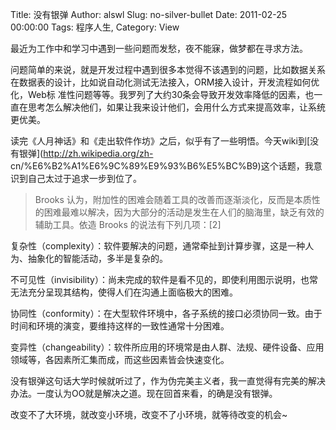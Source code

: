 Title: 没有银弹
Author: alswl
Slug: no-silver-bullet
Date: 2011-02-25 00:00:00
Tags: 程序人生, 
Category: View

最近为工作中和学习中遇到一些问题而发愁，夜不能寐，做梦都在寻求方法。

问题简单的来说，就是开发过程中遇到很多本觉得不该遇到的问题，比如数据关系在数据表的设计，比如说自动化测试无法接入，ORM接入设计，开发流程如何优化，Web标
准性问题等等。我罗列了大约30条会导致开发效率降低的因素，也一直在思考怎么解决他们，如果让我来设计他们，会用什么方式来提高效率，让系统更优美。

读完《人月神话》和《走出软件作坊》之后，似乎有了一些明悟。今天wiki到[没有银弹](http://zh.wikipedia.org/zh-
cn/%E6%B2%A1%E6%9C%89%E9%93%B6%E5%BC%B9)这个话题，我意识到自己太过于追求一步到位了。

> Brooks 认为，附加性的困难会随着工具的改善而逐渐淡化，反而是本质性的困难最难以解决，因为大部分的活动是发生在人们的脑海里，缺乏有效的辅助工具。依造
Brooks 的说法有下列几项：[2]

复杂性（complexity）：软件要解决的问题，通常牵扯到计算步骤，这是一种人为、抽象化的智能活动，多半是复杂的。

不可见性（invisibility）：尚未完成的软件是看不见的，即使利用图示说明，也常无法充分呈现其结构，使得人们在沟通上面临极大的困难。

协同性（conformity）：在大型软件环境中，各子系统的接口必须协同一致。由于时间和环境的演变，要维持这样的一致性通常十分困难。

变异性（changeability）：软件所应用的环境常是由人群、法规、硬件设备、应用领域等，各因素所汇集而成，而这些因素皆会快速变化。

没有银弹这句话大学时候就听过了，作为伪完美主义者，我一直觉得有完美的解决办法。一度认为OO就是解决之道。现在回首来看，的确是没有银弹。

改变不了大环境，就改变小环境，改变不了小环境，就等待改变的机会~

